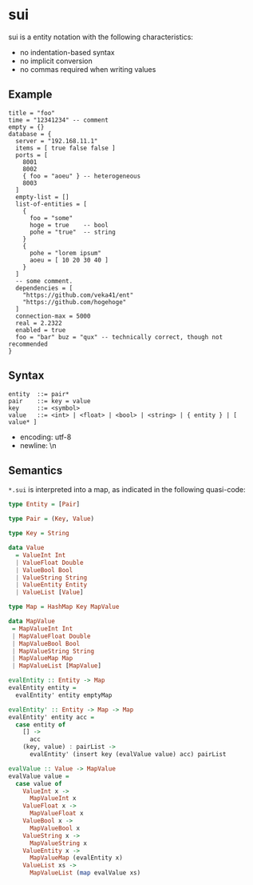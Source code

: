 # sui

sui is a entity notation with the following characteristics:

- no indentation-based syntax
- no implicit conversion
- no commas required when writing values

## Example
``` ento
title = "foo"
time = "12341234" -- comment
empty = {}
database = {
  server = "192.168.11.1"
  items = [ true false false ]
  ports = [
    8001
    8002
    { foo = "aoeu" } -- heterogeneous
    8003
  ]
  empty-list = []
  list-of-entities = [
    {
      foo = "some"
      hoge = true    -- bool
      pohe = "true"  -- string
    }
    {
      pohe = "lorem ipsum"
      aoeu = [ 10 20 30 40 ]
    }
  ]
  -- some comment.
  dependencies = [
    "https://github.com/veka41/ent"
    "https://github.com/hogehoge"
  ]
  connection-max = 5000
  real = 2.2322
  enabled = true
  foo = "bar" buz = "qux" -- technically correct, though not recommended
}
```

## Syntax
``` text
entity  ::= pair*
pair    ::= key = value
key     ::= <symbol>
value   ::= <int> | <float> | <bool> | <string> | { entity } | [ value* ]
```

- encoding: utf-8
- newline: \n

## Semantics
`*.sui` is interpreted into a map, as indicated in the following quasi-code:
``` haskell
type Entity = [Pair]

type Pair = (Key, Value)

type Key = String

data Value
  = ValueInt Int
  | ValueFloat Double
  | ValueBool Bool
  | ValueString String
  | ValueEntity Entity
  | ValueList [Value]

type Map = HashMap Key MapValue

data MapValue
 = MapValueInt Int
 | MapValueFloat Double
 | MapValueBool Bool
 | MapValueString String
 | MapValueMap Map
 | MapValueList [MapValue]

evalEntity :: Entity -> Map
evalEntity entity =
  evalEntity' entity emptyMap

evalEntity' :: Entity -> Map -> Map
evalEntity' entity acc =
  case entity of
    [] ->
      acc
    (key, value) : pairList ->
      evalEntity' (insert key (evalValue value) acc) pairList

evalValue :: Value -> MapValue
evalValue value =
  case value of
    ValueInt x ->
      MapValueInt x
    ValueFloat x ->
      MapValueFloat x
    ValueBool x ->
      MapValueBool x
    ValueString x ->
      MapValueString x
    ValueEntity x ->
      MapValueMap (evalEntity x)
    ValueList xs ->
      MapValueList (map evalValue xs)
```
